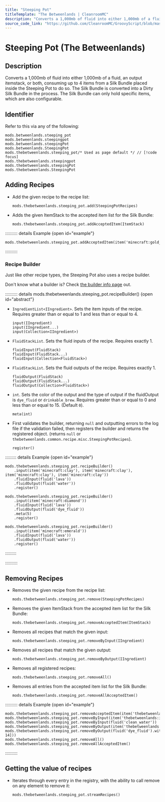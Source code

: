 ```yaml
---
title: "Steeping Pot"
titleTemplate: "The Betweenlands | CleanroomMC"
description: "Converts a 1,000mb of fluid into either 1,000mb of a fluid, an output itemstack, or both, consuming up to 4 items from a Silk Bundle placed inside the Steeping Pot to do so. The Silk Bundle is converted into a Dirty Silk Bundle in the process. The Silk Bundle can only hold specific items, which are also configurable."
source_code_link: "https://github.com/CleanroomMC/GroovyScript/blob/master/src/main/java/com/cleanroommc/groovyscript/compat/mods/betweenlands/SteepingPot.java"
---
```


# Steeping Pot (The Betweenlands)

## Description

Converts a 1,000mb of fluid into either 1,000mb of a fluid, an output itemstack, or both, consuming up to 4 items from a Silk Bundle placed inside the Steeping Pot to do so. The Silk Bundle is converted into a Dirty Silk Bundle in the process. The Silk Bundle can only hold specific items, which are also configurable.

## Identifier

Refer to this via any of the following:

```groovy:no-line-numbers {5}
mods.betweenlands.steeping_pot
mods.betweenlands.steepingpot
mods.betweenlands.steepingPot
mods.betweenlands.SteepingPot
mods.thebetweenlands.steeping_pot/* Used as page default */ // [!code focus]
mods.thebetweenlands.steepingpot
mods.thebetweenlands.steepingPot
mods.thebetweenlands.SteepingPot
```


## Adding Recipes

- Add the given recipe to the recipe list:

    ```groovy:no-line-numbers
    mods.thebetweenlands.steeping_pot.add(SteepingPotRecipes)
    ```

- Adds the given ItemStack to the accepted item list for the Silk Bundle:

    ```groovy:no-line-numbers
    mods.thebetweenlands.steeping_pot.addAcceptedItem(ItemStack)
    ```

:::::::::: details Example {open id="example"}
```groovy:no-line-numbers
mods.thebetweenlands.steeping_pot.addAcceptedItem(item('minecraft:gold_block'))
```

::::::::::

### Recipe Builder

Just like other recipe types, the Steeping Pot also uses a recipe builder.

Don't know what a builder is? Check [the builder info page](../../getting_started/builder.md) out.

:::::::::: details mods.thebetweenlands.steeping_pot.recipeBuilder() {open id="abstract"}
- `IngredientList<IIngredient>`. Sets the item inputs of the recipe. Requires greater than or equal to 1 and less than or equal to 4.

    ```groovy:no-line-numbers
    input(IIngredient)
    input(IIngredient...)
    input(Collection<IIngredient>)
    ```

- `FluidStackList`. Sets the fluid inputs of the recipe. Requires exactly 1.

    ```groovy:no-line-numbers
    fluidInput(FluidStack)
    fluidInput(FluidStack...)
    fluidInput(Collection<FluidStack>)
    ```

- `FluidStackList`. Sets the fluid outputs of the recipe. Requires exactly 1.

    ```groovy:no-line-numbers
    fluidOutput(FluidStack)
    fluidOutput(FluidStack...)
    fluidOutput(Collection<FluidStack>)
    ```

- `int`. Sets the color of the output and the type of output if the fluidOutput is `dye_fluid` or `drinkable_brew`. Requires greater than or equal to 0 and less than or equal to 15. (Default `0`).

    ```groovy:no-line-numbers
    meta(int)
    ```

- First validates the builder, returning `null` and outputting errors to the log file if the validation failed, then registers the builder and returns the registered object. (returns `null` or `thebetweenlands.common.recipe.misc.SteepingPotRecipes`).

    ```groovy:no-line-numbers
    register()
    ```

::::::::: details Example {open id="example"}
```groovy:no-line-numbers
mods.thebetweenlands.steeping_pot.recipeBuilder()
    .input(item('minecraft:clay'), item('minecraft:clay'), item('minecraft:clay'), item('minecraft:clay'))
    .fluidInput(fluid('lava'))
    .fluidOutput(fluid('water'))
    .register()

mods.thebetweenlands.steeping_pot.recipeBuilder()
    .input(item('minecraft:diamond'))
    .fluidInput(fluid('lava'))
    .fluidOutput(fluid('dye_fluid'))
    .meta(5)
    .register()

mods.thebetweenlands.steeping_pot.recipeBuilder()
    .input(item('minecraft:emerald'))
    .fluidInput(fluid('lava'))
    .fluidOutput(fluid('water'))
    .register()
```

:::::::::

::::::::::

## Removing Recipes

- Removes the given recipe from the recipe list:

    ```groovy:no-line-numbers
    mods.thebetweenlands.steeping_pot.remove(SteepingPotRecipes)
    ```

- Removes the given ItemStack from the accepted item list for the Silk Bundle:

    ```groovy:no-line-numbers
    mods.thebetweenlands.steeping_pot.removeAcceptedItem(ItemStack)
    ```

- Removes all recipes that match the given input:

    ```groovy:no-line-numbers
    mods.thebetweenlands.steeping_pot.removeByInput(IIngredient)
    ```

- Removes all recipes that match the given output:

    ```groovy:no-line-numbers
    mods.thebetweenlands.steeping_pot.removeByOutput(IIngredient)
    ```

- Removes all registered recipes:

    ```groovy:no-line-numbers
    mods.thebetweenlands.steeping_pot.removeAll()
    ```

- Removes all entries from the accepted item list for the Silk Bundle:

    ```groovy:no-line-numbers
    mods.thebetweenlands.steeping_pot.removeAllAcceptedItem()
    ```

:::::::::: details Example {open id="example"}
```groovy:no-line-numbers
mods.thebetweenlands.steeping_pot.removeAcceptedItem(item('thebetweenlands:items_crushed:5'))
mods.thebetweenlands.steeping_pot.removeByInput(item('thebetweenlands:items_crushed:13'))
mods.thebetweenlands.steeping_pot.removeByInput(fluid('clean_water'))
mods.thebetweenlands.steeping_pot.removeByOutput(item('thebetweenlands:limestone'))
mods.thebetweenlands.steeping_pot.removeByOutput(fluid('dye_fluid').withNbt(['type': 14]))
mods.thebetweenlands.steeping_pot.removeAll()
mods.thebetweenlands.steeping_pot.removeAllAcceptedItem()
```

::::::::::

## Getting the value of recipes

- Iterates through every entry in the registry, with the ability to call remove on any element to remove it:

    ```groovy:no-line-numbers
    mods.thebetweenlands.steeping_pot.streamRecipes()
    ```
